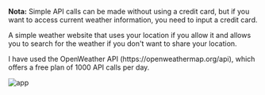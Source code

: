 **Nota:**
Simple API calls can be made without using a credit card, but if you want to access current weather information, you need to input a credit card.

<p>A simple weather website that uses your location if you allow it and allows you to search for the weather if you don't want to share your location. </p>
<p>I have used the OpenWeather API (https://openweathermap.org/api), which offers a free plan of 1000 API calls per day.</p>

![app](https://github.com/JoseMolinero/Weather-Web/assets/52674879/215e911e-4933-487f-bb79-eab316ac7fe4)
